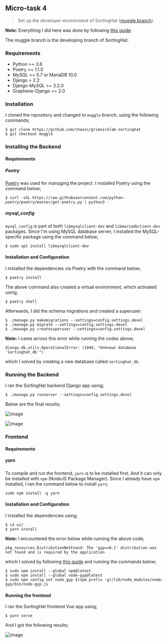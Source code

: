 ## Micro-task 4

> Set up the developer environment of SortingHat ([muggle branch](https://github.com/chaoss/grimoirelab-sortinghat/tree/muggle)).

**Note:** Everything I did here was done by following [this guide](https://github.com/chaoss/grimoirelab-sortinghat/tree/muggle).

The muggle branch is the developing branch of SortingHat.

### Requirements

- Python >= 3.6
- Poetry >= 1.1.0
- MySQL >= 5.7 or MariaDB 10.0
- Django = 2.2
- Django-MySQL >= 3.2.0
- Graphene-Django >= 2.0

### Installation

I cloned the repository and changed to `muggle` branch, using the following
commands;

```
$ git clone https://github.com/chaoss/grimoirelab-sortinghat
$ git checkout muggle
```

### Installing the Backend

#### Requirements

##### Poetry

[Poetry](https://python-poetry.org/docs/) was used for managing the project. I installed Poetry using the command below;

```$ curl -sSL https://raw.githubusercontent.com/python-poetry/poetry/master/get-poetry.py | python3 -```

##### mysql_config

`mysql_config` is part of both `libmysqlclient-dev` and `libmariadbclient-dev` packages. 
Since I'm using MySQL database server, I installed the MySQL-specific package using the command below;

```$ sudo apt install libmysqlclient-dev```

#### Installation and Configuration

I installed the dependencies via Poetry with the command below;

```$ poetry install```

The above command also created a virtual environment, which activated using;

```$ poetry shell```

Afterwards, I did the schema migrations and created a superuser:

```
$ ./manage.py makemigrations --settings=config.settings.devel
$ ./manage.py migrate --settings=config.settings.devel
$ ./manage.py createsuperuser --settings=config.settings.devel
```
**Note:** I came across this error while running the codes above;

```django.db.utils.OperationalError: (1049, "Unknown database 'sortinghat_db'")```

which I solved by creating a new database called `sortinghat_db`.

### Running the Backend

I ran the SortingHat backend Django app using;

`$ ./manage.py runserver --settings=config.settings.devel`

Below are the final results;

![image](https://user-images.githubusercontent.com/45284829/113215123-541c4d00-9272-11eb-9fba-007d326b0e60.png)

![image](https://user-images.githubusercontent.com/45284829/113215523-defd4780-9272-11eb-8550-1ce79a2693ce.png)

### Frontend

#### Requirements

##### yarn

To compile and run the frontend, `yarn` is to be installed first. 
And it can only be installed with `npm` (NodeJS Package Manager).
Since I already have `npm` installed, I ran the command below to install `yarn`;

`sudo npm install -g yarn`

#### Installation and Configuration

I installed the dependencies using;

```
$ cd ui/
$ yarn install
```

**Note:** I encountered the error below while running the above code;

```
pkg_resources.DistributionNotFound: The 'gyp==0.1' distribution was not found and is required by the application
```

which I solved by following [this guide](https://github.com/nodejs/node-gyp/issues/2273) 
and running the commands below;

```
$ sudo npm install --global npm@latest
$ sudo npm install --global node-gyp@latest
$ sudo npm config set node_gyp $(npm prefix -g)/lib/node_modules/node-gyp/bin/node-gyp.js
```
#### Running the frontend

I ran the SortingHat frontend Vue app using;

`$ yarn serve`

And I got the following results;

![image](https://user-images.githubusercontent.com/45284829/113221334-bc702c00-927c-11eb-8eb7-39f8468d498b.png)

